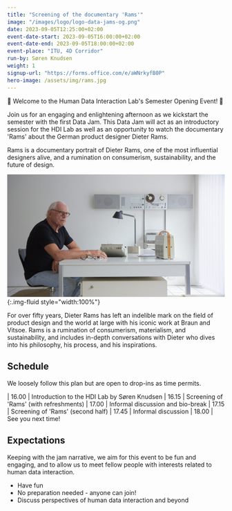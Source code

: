 ```yaml
---
title: "Screening of the documentary 'Rams'"
image: "/images/logo/logo-data-jams-og.png"
date: 2023-09-05T12:25:00+02:00
event-date-start: 2023-09-05T16:00:00+02:00
event-date-end: 2023-09-05T18:00:00+02:00
event-place: "ITU, 4D Corridor"
run-by: Søren Knudsen
weight: 1
signup-url: "https://forms.office.com/e/aWNrkyfB0P"
hero-image: /assets/img/rams.jpg
---
```


📣 Welcome to the Human Data Interaction Lab's Semester Opening Event! 📅

Join us for an engaging and enlightening afternoon as we kickstart the semester with the first Data Jam. This Data Jam will act as an introductory session for the HDI Lab as well as an opportunity to watch the documentary 'Rams' about the German product designer Dieter Rams.

Rams is a documentary portrait of Dieter Rams, one of the most influential designers alive, and a rumination on consumerism, sustainability, and the future of design.

![Portrait of Dieter Rams at his desk at home surrounded by some of his designs](/assets/img/rams.jpg){:.img-fluid style="width:100%"}

For over fifty years, Dieter Rams has left an indelible mark on the field of product design and the world at large with his iconic work at Braun and Vitsoe. Rams is a rumination of consumerism, materialism, and sustainability, and includes in-depth conversations with Dieter who dives into his philosophy, his process, and his inspirations.


## Schedule 

We loosely follow this plan but are open to drop-ins as time permits.  

| 16.00 | Introduction to the HDI Lab by Søren Knudsen
| 16.15 | Screening of 'Rams' (with refreshments)
| 17.00 | Informal discussion and bio-break
| 17.15 | Screening of 'Rams' (second half)
| 17.45 | Informal discussion
| 18.00 | See you next time!

## Expectations

Keeping with the jam narrative, we aim for this event to be fun and engaging, and to allow us to meet fellow people with interests related to human data interaction.

* Have fun 
* No preparation needed - anyone can join!
* Discuss perspectives of human data interaction and beyond 
